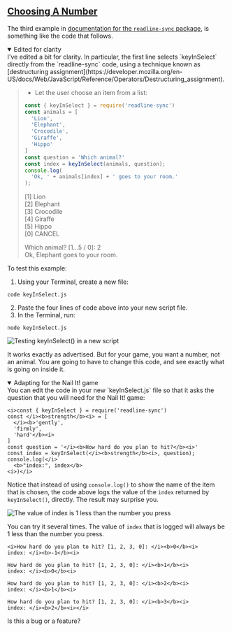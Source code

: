 <!-- Choosing a Number -->
<section
  id="choosing-a-number"
  aria-labelledby="choosing-a-number"
  data-item="Choosing A Number"
>
  <h2><a href="#choosing-a-number">Choosing A Number</a></h2>
  
The third example in [documentation for the `readline-sync` package](https://www.npmjs.com/package/readline-sync), is something like the code that follows. 

<details class="note" open>
<summary>Edited for clarity</summary>
I've edited a bit for clarity. In particular, the first line selects `keyInSelect` directly from the `readline-sync` code, using a technique known as [destructuring assignment](https://developer.mozilla.org/en-US/docs/Web/JavaScript/Reference/Operators/Destructuring_assignment).

</details>

> * Let the user choose an item from a list:
>
> ```javascript
> const { keyInSelect } = require('readline-sync')
> const animals = [
>   'Lion',
>   'Elephant',
>   'Crocodile',
>   'Giraffe',
>   'Hippo'
> ]
> const question = 'Which animal?'
> const index = keyInSelect(animals, question);
> console.log(
>   'Ok, ' + animals[index] + ' goes to your room.'
> ); 
> ```
>
> [1] Lion  
> [2] Elephant  
> [3] Crocodile  
> [4] Giraffe  
> [5] Hippo  
> [0] CANCEL  
>  
> Which animal? [1...5 / 0]: 2  
> Ok, Elephant goes to your room.

To test this example:

1. Using your Terminal, create a new file:

```bash-w
code keyInSelect.js
```

2. Paste the four lines of code above into your new script file.
3. In the Terminal, run:

```bash-w
node keyInSelect.js
```

![Testing keyInSelect() in a new script](images/keyInSelect.webp)

It works exactly as advertised. But for your game, you want a number, not an animal. You are going to have to change this code, and see exactly what is going on inside it.

<details class="sandbox" open>
<summary>Adapting for the Nail It! game</summary>
You can edit the code in your new `keyInSelect.js` file so that it asks the question that you will need for the Nail It! game:

```javascript-
<i>const { keyInSelect } = require('readline-sync')
const </i><b>strength</b><i> = [
  </i><b>'gently',
  'firmly',
  'hard'</b><i>
]
const question = '</i><b>How hard do you plan to hit?</b><i>'
const index = keyInSelect(</i><b>strength</b><i>, question);
console.log(</i>
  <b>"index:", index</b>
<i>)</i>
```

Notice that instead of using `console.log()` to show the name of the item that is chosen, the code above logs the value of the `index` returned by `keyInSelect()`, directly. The result may surprise you.

![The value of `index` is 1 less than the number you press](images/howHard.webp)

You can try it several times. The value of `index` that is logged will always be 1 less than the number you press.

```tex-#
<i>How hard do you plan to hit? [1, 2, 3, 0]: </i><b>0</b><i>
index: </i><b>-1</b><i>

How hard do you plan to hit? [1, 2, 3, 0]: </i><b>1</b><i>
index: </i><b>0</b><i>

How hard do you plan to hit? [1, 2, 3, 0]: </i><b>2</b><i>
index: </i><b>1</b><i>

How hard do you plan to hit? [1, 2, 3, 0]: </i><b>3</b><i>
index: </i><b>2</b><i></i>
```

Is this a bug or a feature?
</details>

</section>